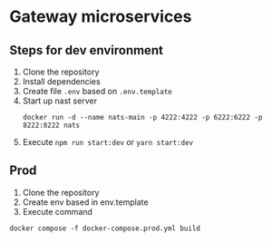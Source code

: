 # Gateway microservices

## Steps for dev environment

1. Clone the repository
2. Install dependencies
3. Create file `.env` based on `.env.template`
4. Start up nast server
    ```
    docker run -d --name nats-main -p 4222:4222 -p 6222:6222 -p 8222:8222 nats
    ```
5. Execute `npm run start:dev` or `yarn start:dev`

## Prod

1. Clone the repository
2. Create env based in env.template
3. Execute command
```
docker compose -f docker-compose.prod.yml build
```